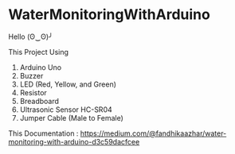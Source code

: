 # WaterMonitoringWithArduino

Hello (ʘ‿ʘ)╯

This Project Using 
1. Arduino Uno
2. Buzzer
3. LED (Red, Yellow, and Green)
4. Resistor
5. Breadboard
6. Ultrasonic Sensor HC-SR04
7. Jumper Cable (Male to Female)

This Documentation : https://medium.com/@fandhikaazhar/water-monitoring-with-arduino-d3c59dacfcee
